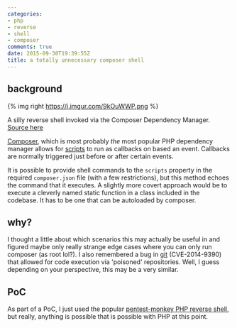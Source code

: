 ```yaml
---
categories:
- php
- reverse
- shell
- composer
comments: true
date: 2015-09-30T19:39:55Z
title: a totally unnecessary composer shell
---
```


## background
{% img right https://i.imgur.com/9kOuWWP.png %}

A silly reverse shell invoked via the Composer Dependency Manager. [Source here](https://github.com/leonjza/composer-shell)

[Composer](https://getcomposer.org/), which is most probably *the* most popular PHP dependency manager allows for [scripts](https://getcomposer.org/doc/articles/scripts.md) to run as callbacks on based an event.
Callbacks are normally triggered just before or after certain events.

It is possible to provide shell commands to the `scripts` property in the required `composer.json` file (with a few restrictions), but this method echoes the command that it executes.
A slightly more covert approach would be to execute a cleverly named static function in a class included in the codebase. It has to be one that can be autoloaded by composer.
<!--more-->

## why?
I thought a little about which scenarios this may actually be useful in and figured maybe only really strange edge cases where you can only run composer (as root lol?).
I also remembered a bug in [git](https://community.rapid7.com/community/metasploit/blog/2015/01/01/12-days-of-haxmas-exploiting-cve-2014-9390-in-git-and-mercurial) (CVE-2014-9390) that allowed for code execution via 'poisoned' repositories. Well, I guess depending on your perspective, this may be a very similar.

## PoC
As part of a PoC, I just used the popular [pentest-monkey PHP reverse shell](http://pentestmonkey.net/tools/web-shells/php-reverse-shell), but really, anything is possible that is possible with PHP at this point.

<script type="text/javascript" src="https://asciinema.org/a/b64qlhadvl7zn1912ihwi09wt.js" id="asciicast-b64qlhadvl7zn1912ihwi09wt" data-size="medium" async></script>

